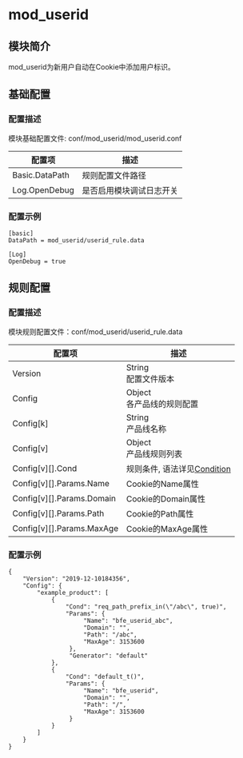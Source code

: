 # mod_userid

## 模块简介

mod_userid为新用户自动在Cookie中添加用户标识。

## 基础配置

### 配置描述
模块基础配置文件: conf/mod_userid/mod_userid.conf

| 配置项         | 描述                     |
| -------------- | ------------------------ |
| Basic.DataPath | 规则配置文件路径         |
| Log.OpenDebug  | 是否启用模块调试日志开关 |

### 配置示例
```
[basic]
DataPath = mod_userid/userid_rule.data

[Log]
OpenDebug = true
```

## 规则配置

### 配置描述
模块规则配置文件：conf/mod_userid/userid_rule.data

| 配置项      | 描述                   |
| ----------- | ---------------------- |
| Version     | String<br>配置文件版本 |
| Config    | Object<br>各产品线的规则配置 |
| Config[k] | String<br>产品线名称 |
| Config[v] | Object<br>产品线规则列表 |
| Config[v][].Cond          | 规则条件, 语法详见[Condition](../../condition/condition_grammar.md) |
| Config[v][].Params.Name   | Cookie的Name属性 |
| Config[v][].Params.Domain | Cookie的Domain属性 |
| Config[v][].Params.Path   | Cookie的Path属性 |
| Config[v][].Params.MaxAge | Cookie的MaxAge属性 |

### 配置示例
```
{
    "Version": "2019-12-10184356",
    "Config": {
        "example_product": [
            {
                "Cond": "req_path_prefix_in(\"/abc\", true)",
                "Params": {
                     "Name": "bfe_userid_abc",
                     "Domain": "",
                     "Path": "/abc",
                     "MaxAge": 3153600
                 },
                 "Generator": "default"
            }, 
            {
                "Cond": "default_t()",
                "Params": {
                     "Name": "bfe_userid",
                     "Domain": "",
                     "Path": "/",
                     "MaxAge": 3153600
                 }
            }
        ]
    }
}
```
